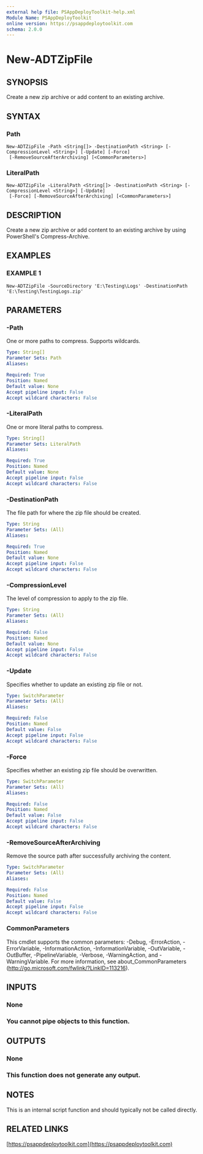```yaml
---
external help file: PSAppDeployToolkit-help.xml
Module Name: PSAppDeployToolkit
online version: https://psappdeploytoolkit.com
schema: 2.0.0
---
```


# New-ADTZipFile

## SYNOPSIS
Create a new zip archive or add content to an existing archive.

## SYNTAX

### Path
```
New-ADTZipFile -Path <String[]> -DestinationPath <String> [-CompressionLevel <String>] [-Update] [-Force]
 [-RemoveSourceAfterArchiving] [<CommonParameters>]
```

### LiteralPath
```
New-ADTZipFile -LiteralPath <String[]> -DestinationPath <String> [-CompressionLevel <String>] [-Update]
 [-Force] [-RemoveSourceAfterArchiving] [<CommonParameters>]
```

## DESCRIPTION
Create a new zip archive or add content to an existing archive by using PowerShell's Compress-Archive.

## EXAMPLES

### EXAMPLE 1
```
New-ADTZipFile -SourceDirectory 'E:\Testing\Logs' -DestinationPath 'E:\Testing\TestingLogs.zip'
```

## PARAMETERS

### -Path
One or more paths to compress.
Supports wildcards.

```yaml
Type: String[]
Parameter Sets: Path
Aliases:

Required: True
Position: Named
Default value: None
Accept pipeline input: False
Accept wildcard characters: False
```

### -LiteralPath
One or more literal paths to compress.

```yaml
Type: String[]
Parameter Sets: LiteralPath
Aliases:

Required: True
Position: Named
Default value: None
Accept pipeline input: False
Accept wildcard characters: False
```

### -DestinationPath
The file path for where the zip file should be created.

```yaml
Type: String
Parameter Sets: (All)
Aliases:

Required: True
Position: Named
Default value: None
Accept pipeline input: False
Accept wildcard characters: False
```

### -CompressionLevel
The level of compression to apply to the zip file.

```yaml
Type: String
Parameter Sets: (All)
Aliases:

Required: False
Position: Named
Default value: None
Accept pipeline input: False
Accept wildcard characters: False
```

### -Update
Specifies whether to update an existing zip file or not.

```yaml
Type: SwitchParameter
Parameter Sets: (All)
Aliases:

Required: False
Position: Named
Default value: False
Accept pipeline input: False
Accept wildcard characters: False
```

### -Force
Specifies whether an existing zip file should be overwritten.

```yaml
Type: SwitchParameter
Parameter Sets: (All)
Aliases:

Required: False
Position: Named
Default value: False
Accept pipeline input: False
Accept wildcard characters: False
```

### -RemoveSourceAfterArchiving
Remove the source path after successfully archiving the content.

```yaml
Type: SwitchParameter
Parameter Sets: (All)
Aliases:

Required: False
Position: Named
Default value: False
Accept pipeline input: False
Accept wildcard characters: False
```

### CommonParameters
This cmdlet supports the common parameters: -Debug, -ErrorAction, -ErrorVariable, -InformationAction, -InformationVariable, -OutVariable, -OutBuffer, -PipelineVariable, -Verbose, -WarningAction, and -WarningVariable.
For more information, see about_CommonParameters (http://go.microsoft.com/fwlink/?LinkID=113216).

## INPUTS

### None
### You cannot pipe objects to this function.
## OUTPUTS

### None
### This function does not generate any output.
## NOTES
This is an internal script function and should typically not be called directly.

## RELATED LINKS

[https://psappdeploytoolkit.com](https://psappdeploytoolkit.com)
